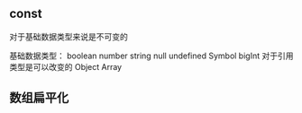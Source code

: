 ## const 
对于基础数据类型来说是不可变的

基础数据类型： boolean number string null undefined Symbol bigInt
对于引用类型是可以改变的 Object Array

<!-- ## js函数中的compose 以及 pipe -->





## 数组扁平化


##


